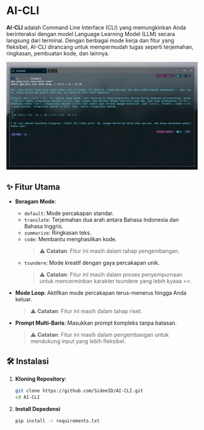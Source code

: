 # AI-CLI

**AI-CLI** adalah Command Line Interface (CLI) yang memungkinkan Anda berinteraksi dengan model Language Learning Model (LLM) secara langsung dari terminal. Dengan berbagai mode kerja dan fitur yang fleksibel, AI-CLI dirancang untuk mempermudah tugas seperti terjemahan, ringkasan, pembuatan kode, dan lainnya.

![Screenshot AI-CLI](./ai-cli.jpg)

## ✨ Fitur Utama

- **Beragam Mode**: 
  - `default`: Mode percakapan standar.
  - `translate`: Terjemahan dua arah antara Bahasa Indonesia dan Bahasa Inggris.
  - `summarize`: Ringkasan teks.
  - `code`: Membantu menghasilkan kode.  
    > ⚠️ **Catatan**: Fitur ini masih dalam tahap pengembangan.
  - `tsundere`: Mode kreatif dengan gaya percakapan unik.  
    > ⚠️ **Catatan**: Fitur ini masih dalam proses penyempurnaan untuk mencerminkan karakter tsundere yang lebih kyaaa ><.
    
- **Mode Loop**: Aktifkan mode percakapan terus-menerus hingga Anda keluar.  
  > ⚠️ **Catatan**: Fitur ini masih dalam tahap riset.

- **Prompt Multi-Baris**: Masukkan prompt kompleks tanpa batasan.  
  > ⚠️ **Catatan**: Fitur ini masih dalam pengembangan untuk mendukung input yang lebih fleksibel.

## 🛠️ Instalasi

1. **Kloning Repository**:
   ```bash
   git clone https://github.com/SideeID/AI-CLI.git
   cd AI-CLI

2. **Install Depedensi**
   ```bash
   pip install -r requirements.txt